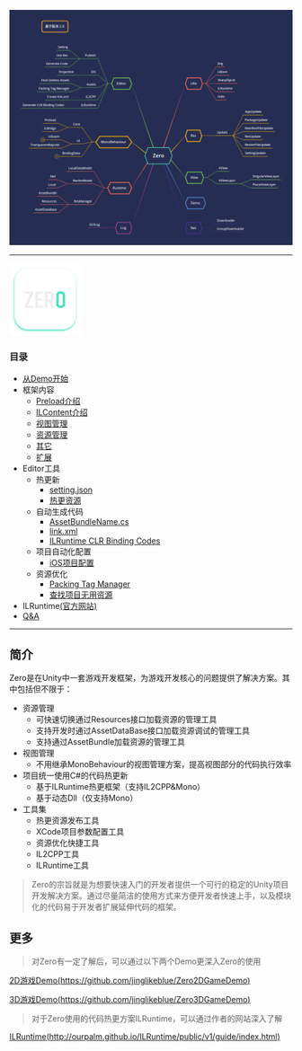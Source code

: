![](Imgs/Zero.png)

---

![](Imgs/icon.png)

### 目录
- [从Demo开始](Demo.md)
- 框架内容
    - [Preload介绍](Preload.md)
    - [ILContent介绍](ILContent.md)
    - [视图管理](ViewFramework.md)
    - [资源管理](ResManager.md)
    - [其它](Other.md)
    - [扩展](Extend.md)
- Editor工具
    - 热更新
        - [setting.json](PublishSettingEditor.md)
        - [热更资源](PublishHotResEditor.md)
    - 自动生成代码
        - [AssetBundleName.cs](AssetBundleNameGenerate.md)
        - [link.xml](CreateLinkXML.md)        
        - [ILRuntime CLR Binding Codes](ILRuntimeGeneratedEditor.md)
    - 项目自动化配置
        - [iOS项目配置](IOSProjectInitEditor.md)        
    - 资源优化
        - [Packing Tag Manager](PackingTagEditor.md)
        - [查找项目无用资源](FindUselessAssetsEditor.md)         
- ILRuntime[(官方网站)](http://ourpalm.github.io/ILRuntime/public/v1/guide/index.html)        
- [Q&A](QuestionAnswer.md)


---

## 简介

Zero是在Unity中一套游戏开发框架，为游戏开发核心的问题提供了解决方案。其中包括但不限于：
- 资源管理
    - 可快速切换通过Resources接口加载资源的管理工具
    - 支持开发时通过AssetDataBase接口加载资源调试的管理工具
    - 支持通过AssetBundle加载资源的管理工具
- 视图管理
    - 不用继承MonoBehaviour的视图管理方案，提高视图部分的代码执行效率
- 项目统一使用C#的代码热更新
    - 基于ILRuntime热更框架（支持IL2CPP&Mono）
    - 基于动态Dll（仅支持Mono）
- 工具集
    - 热更资源发布工具
    - XCode项目参数配置工具
    - 资源优化快捷工具
    - IL2CPP工具
    - ILRuntime工具
    
>Zero的宗旨就是为想要快速入门的开发者提供一个可行的稳定的Unity项目开发解决方案。通过尽量简洁的使用方式来方便开发者快速上手，以及模块化的代码易于开发者扩展延伸代码的框架。

## 更多

>对Zero有一定了解后，可以通过以下两个Demo更深入Zero的使用

[2D游戏Demo(https://github.com/jinglikeblue/Zero2DGameDemo)](https://github.com/jinglikeblue/Zero2DGameDemo)

[3D游戏Demo(https://github.com/jinglikeblue/Zero3DGameDemo)](https://github.com/jinglikeblue/Zero3DGameDemo)

>对于Zero使用的代码热更方案ILRuntime，可以通过作者的网站深入了解

[ILRuntime(http://ourpalm.github.io/ILRuntime/public/v1/guide/index.html)](http://ourpalm.github.io/ILRuntime/public/v1/guide/index.html)
